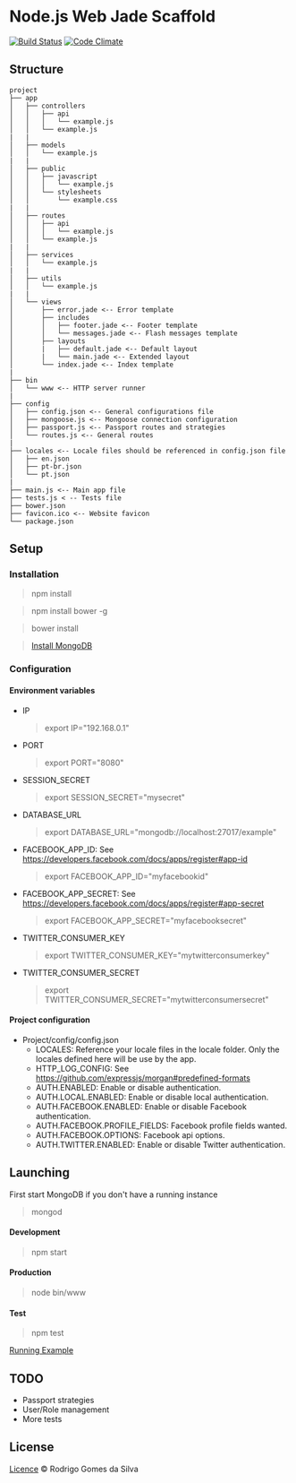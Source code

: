 # Node.js Web Jade Scaffold

[![Build Status](https://travis-ci.org/rodrigogs/nodejs-web-jade-scaffold.svg?branch=master)](https://travis-ci.org/rodrigogs/nodejs-web-jade-scaffold)
[![Code Climate](https://codeclimate.com/github/rodrigogs/nodejs-web-jade-scaffold/badges/gpa.svg)](https://codeclimate.com/github/rodrigogs/nodejs-web-jade-scaffold)

## Structure
```
project
├── app
│   ├── controllers
│   │   ├── api
│   │   │   └── example.js
│   │   └── example.js
|   |
│   ├── models
│   │   └── example.js
|   |
│   ├── public
│   │   ├── javascript
│   │   │   └── example.js
│   │   └── stylesheets
│   │       └── example.css
|   |
│   ├── routes
│   │   ├── api
│   │   │   └── example.js
│   │   └── example.js
|   |
│   ├── services
│   │   └── example.js
|   |
│   ├── utils
│   │   └── example.js
|   |
│   └── views
│       ├── error.jade <-- Error template
│       ├── includes
│       │   ├── footer.jade <-- Footer template
│       │   └── messages.jade <-- Flash messages template
│       ├── layouts
│       |   ├── default.jade <-- Default layout
│       |   └── main.jade <-- Extended layout
│       └── index.jade <-- Index template
|
├── bin
│   └── www <-- HTTP server runner
|
├── config
│   ├── config.json <-- General configurations file
│   ├── mongoose.js <-- Mongoose connection configuration
│   ├── passport.js <-- Passport routes and strategies
│   └── routes.js <-- General routes
|
├── locales <-- Locale files should be referenced in config.json file
│   ├── en.json
│   ├── pt-br.json
│   └── pt.json
|
├── main.js <-- Main app file
├── tests.js < -- Tests file
├── bower.json
├── favicon.ico <-- Website favicon
└── package.json
```

## Setup

### Installation

> npm install

> npm install bower -g

> bower install

> [Install MongoDB](https://www.mongodb.org/downloads)

### Configuration

#### Environment variables
* IP
    > export IP="192.168.0.1"
* PORT
    > export PORT="8080"
* SESSION_SECRET
    > export SESSION_SECRET="mysecret"
* DATABASE_URL
    > export DATABASE_URL="mongodb://localhost:27017/example"
* FACEBOOK_APP_ID: See https://developers.facebook.com/docs/apps/register#app-id
    > export FACEBOOK_APP_ID="myfacebookid"
* FACEBOOK_APP_SECRET: See https://developers.facebook.com/docs/apps/register#app-secret
    > export FACEBOOK_APP_SECRET="myfacebooksecret"
* TWITTER_CONSUMER_KEY
    > export TWITTER_CONSUMER_KEY="mytwitterconsumerkey"
* TWITTER_CONSUMER_SECRET
    > export TWITTER_CONSUMER_SECRET="mytwitterconsumersecret"

#### Project configuration
* Project/config/config.json
    - LOCALES: Reference your locale files in the locale folder. Only the locales defined here will be use by the app.
    - HTTP_LOG_CONFIG: See https://github.com/expressjs/morgan#predefined-formats
    - AUTH.ENABLED: Enable or disable authentication.
    - AUTH.LOCAL.ENABLED: Enable or disable local authentication.
    - AUTH.FACEBOOK.ENABLED: Enable or disable Facebook authentication.
    - AUTH.FACEBOOK.PROFILE_FIELDS: Facebook profile fields wanted.
    - AUTH.FACEBOOK.OPTIONS: Facebook api options.
    - AUTH.TWITTER.ENABLED: Enable or disable Twitter authentication.

## Launching

First start MongoDB if you don't have a running instance

> mongod

#### Development

> npm start

#### Production

> node bin/www

#### Test

> npm test

[Running Example](http://nodejs-web-jade-scaffold.herokuapp.com/)

## TODO

* Passport strategies
* User/Role management
* More tests

## License

[Licence](https://github.com/rodrigogs/nodejs-web-jade-scaffold/blob/master/LICENSE) © Rodrigo Gomes da Silva
